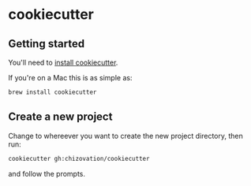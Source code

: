 # cookiecutter

## Getting started

You'll need to [install cookiecutter][cookiecutter-install].

If you're on a Mac this is as simple as:

```sh
brew install cookiecutter
```

[cookiecutter-install]: https://cookiecutter.readthedocs.io/en/stable/installation.html

## Create a new project

Change to whereever you want to create the new project directory, then run:

```sh
cookiecutter gh:chizovation/cookiecutter
```

and follow the prompts.
